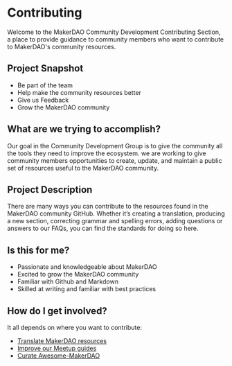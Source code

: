 # Contributing

Welcome to the MakerDAO Community Development Contributing Section, a place to provide guidance to community members who want to contribute to MakerDAO's community resources.

## Project Snapshot

- Be part of the team
- Help make the community resources better
- Give us Feedback
- Grow the MakerDAO community

## What are we trying to accomplish?

Our goal in the Community Development Group is to give the community all the tools they need to improve the ecosystem. we are working to give community members opportunities to create, update, and maintain a public set of resources useful to the MakerDAO community.

## Project Description

There are many ways you can contribute to the resources found in the MakerDAO community GitHub. Whether it’s creating a translation, producing a new section, correcting grammar and spelling errors, adding questions or answers to our FAQs, you can find the standards for doing so here.

## Is this for me?

- Passionate and knowledgeable about MakerDAO
- Excited to grow the MakerDAO community
- Familiar with Github and Markdown
- Skilled at writing and familiar with best practices

## How do I get involved?

It all depends on where you want to contribute:

- [Translate MakerDAO resources](/translations/README.md)
- [Improve our Meetup guides](/meetups/README.md)
- [Curate Awesome-MakerDAO](/awesome-makerdao/blob/master/README.md)

